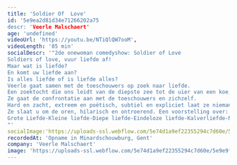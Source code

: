 ```yaml
---
title: 'Soldier Of  Love'
id: '5e9ea2d81d34e71266202a75
descr: 'Veerle Malschaert'
age: 'undefined'
videoUrl: 'https://youtu.be/NTiQlQW7ooM',
videoLength: '85 min'
socialDescr: '"2de onewoman comedyshow: Soldier of Love
Soldiers of love, vuur liefde af!
Maar wat is liefde?
En komt uw liefde aan?
Is alles liefde of is liefde alles?
Veerle gaat samen met de toeschouwers op zoek naar liefde.
Een zoektocht die ons leidt van de diepste zee tot de uier van een koe, van de kraamafdeling tot het bejaardenhuis. Gewapend met haar vers moederhart, heeft deze soldier (èn mother) of love, misschien wel de oplossing voor ùw wereldvrede.
Ze gaat de confrontatie aan met de toeschouwers en zichzelf.
Hard en zacht, extreem en poëtisch, subtiel en expliciet laat ze niemand onberoerd.
Ze slaat u om de oren, hilarisch en ontroerend. Een voorstelling over:
Grote Liefde-Kleine liefde-Diepe liefde-Eindeloze liefde-Kalverliefde-Nieuwe liefde-Oude liefde-Bejaarde liefde-Naastenliefde-Eigenliefde-ware liefde en Moederliefde
"'
socialImage:'https://uploads-ssl.webflow.com/5e74d1a9ef22355294c7d60e/5e9e9ffc6e2575e071db0ccd_VeerleMalschaertSOLDIER%20OF%20LOVE.jpeg'
recordedAt: 'Opname in Minardschouwburg, Gent'
company: 'Veerle Malschaert'
image: 'https://uploads-ssl.webflow.com/5e74d1a9ef22355294c7d60e/5e9e9ffc6e2575e071db0ccd_VeerleMalschaertSOLDIER%20OF%20LOVE.jpeg'
---
```

